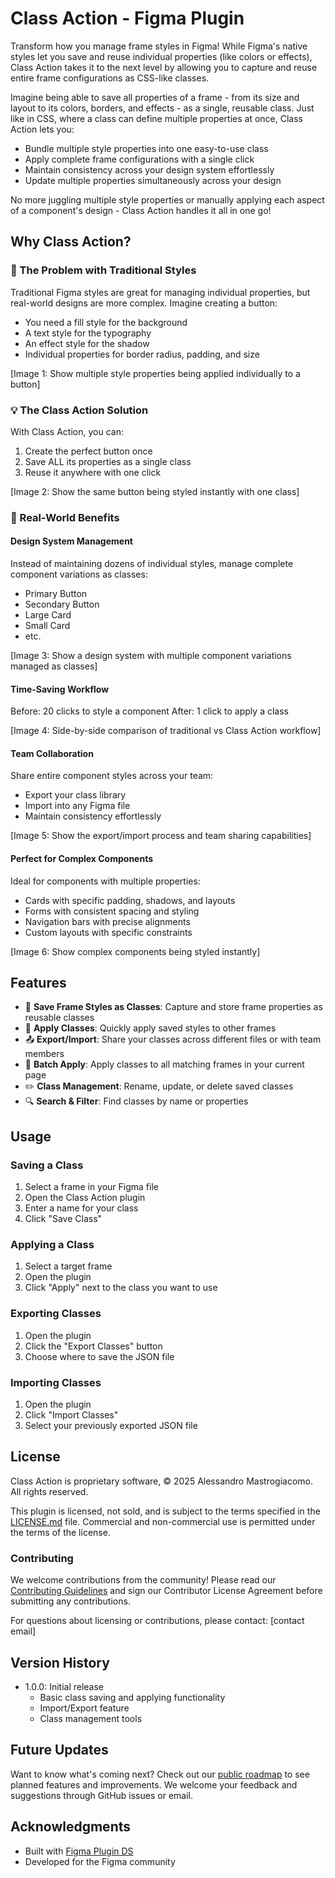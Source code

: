 # Class Action - Figma Plugin

Transform how you manage frame styles in Figma! While Figma's native styles let you save and reuse individual properties (like colors or effects), Class Action takes it to the next level by allowing you to capture and reuse entire frame configurations as CSS-like classes.

Imagine being able to save all properties of a frame - from its size and layout to its colors, borders, and effects - as a single, reusable class. Just like in CSS, where a class can define multiple properties at once, Class Action lets you:
- Bundle multiple style properties into one easy-to-use class
- Apply complete frame configurations with a single click
- Maintain consistency across your design system effortlessly
- Update multiple properties simultaneously across your design

No more juggling multiple style properties or manually applying each aspect of a component's design - Class Action handles it all in one go!

## Why Class Action?

### 🎯 The Problem with Traditional Styles
Traditional Figma styles are great for managing individual properties, but real-world designs are more complex. Imagine creating a button:
- You need a fill style for the background
- A text style for the typography
- An effect style for the shadow
- Individual properties for border radius, padding, and size

[Image 1: Show multiple style properties being applied individually to a button]

### 💡 The Class Action Solution
With Class Action, you can:
1. Create the perfect button once
2. Save ALL its properties as a single class
3. Reuse it anywhere with one click

[Image 2: Show the same button being styled instantly with one class]

### 🚀 Real-World Benefits

#### Design System Management
Instead of maintaining dozens of individual styles, manage complete component variations as classes:
- Primary Button
- Secondary Button
- Large Card
- Small Card
- etc.

[Image 3: Show a design system with multiple component variations managed as classes]

#### Time-Saving Workflow
Before: 20 clicks to style a component
After: 1 click to apply a class

[Image 4: Side-by-side comparison of traditional vs Class Action workflow]

#### Team Collaboration
Share entire component styles across your team:
- Export your class library
- Import into any Figma file
- Maintain consistency effortlessly

[Image 5: Show the export/import process and team sharing capabilities]

#### Perfect for Complex Components
Ideal for components with multiple properties:
- Cards with specific padding, shadows, and layouts
- Forms with consistent spacing and styling
- Navigation bars with precise alignments
- Custom layouts with specific constraints

[Image 6: Show complex components being styled instantly]

## Features

- 💾 **Save Frame Styles as Classes**: Capture and store frame properties as reusable classes
- 🔄 **Apply Classes**: Quickly apply saved styles to other frames
- 📤 **Export/Import**: Share your classes across different files or with team members
- 🔄 **Batch Apply**: Apply classes to all matching frames in your current page
- ✏️ **Class Management**: Rename, update, or delete saved classes
- 🔍 **Search & Filter**: Find classes by name or properties

## Usage

### Saving a Class
1. Select a frame in your Figma file
2. Open the Class Action plugin
3. Enter a name for your class
4. Click "Save Class"

### Applying a Class
1. Select a target frame
2. Open the plugin
3. Click "Apply" next to the class you want to use

### Exporting Classes
1. Open the plugin
2. Click the "Export Classes" button
3. Choose where to save the JSON file

### Importing Classes
1. Open the plugin
2. Click "Import Classes"
3. Select your previously exported JSON file

## License

Class Action is proprietary software, © 2025 Alessandro Mastrogiacomo. All rights reserved.

This plugin is licensed, not sold, and is subject to the terms specified in the [LICENSE.md](LICENSE.md) file. Commercial and non-commercial use is permitted under the terms of the license.

### Contributing

We welcome contributions from the community! Please read our [Contributing Guidelines](CONTRIBUTING.md) and sign our Contributor License Agreement before submitting any contributions.

For questions about licensing or contributions, please contact: [contact email]

## Version History

- 1.0.0: Initial release
  - Basic class saving and applying functionality
  - Import/Export feature
  - Class management tools

## Future Updates

Want to know what's coming next? Check out our [public roadmap](ROADMAP.md) to see planned features and improvements. We welcome your feedback and suggestions through GitHub issues or email.

## Acknowledgments

- Built with [Figma Plugin DS](https://github.com/thomas-lowry/figma-plugin-ds)
- Developed for the Figma community
